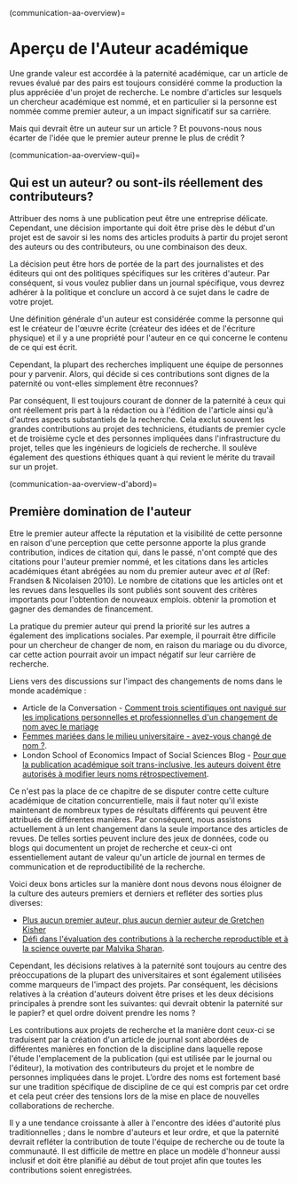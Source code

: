 (communication-aa-overview)=
# Aperçu de l'Auteur académique

Une grande valeur est accordée à la paternité académique, car un article de revues évalué par des pairs est toujours considéré comme la production la plus appréciée d'un projet de recherche. Le nombre d'articles sur lesquels un chercheur académique est nommé, et en particulier si la personne est nommée comme premier auteur, a un impact significatif sur sa carrière.

Mais qui devrait être un auteur sur un article ? Et pouvons-nous nous écarter de l'idée que le premier auteur prenne le plus de crédit ?

(communication-aa-overview-qui)=
## Qui est un auteur? ou sont-ils réellement des contributeurs?

Attribuer des noms à une publication peut être une entreprise délicate. Cependant, une décision importante qui doit être prise dès le début d'un projet est de savoir si les noms des articles produits à partir du projet seront des auteurs ou des contributeurs, ou une combinaison des deux.

La décision peut être hors de portée de la part des journalistes et des éditeurs qui ont des politiques spécifiques sur les critères d'auteur. Par conséquent, si vous voulez publier dans un journal spécifique, vous devrez adhérer à la politique et conclure un accord à ce sujet dans le cadre de votre projet.

Une définition générale d'un auteur est considérée comme la personne qui est le créateur de l'œuvre écrite (créateur des idées et de l'écriture physique) et il y a une propriété pour l'auteur en ce qui concerne le contenu de ce qui est écrit.

Cependant, la plupart des recherches impliquent une équipe de personnes pour y parvenir. Alors, qui décide si ces contributions sont dignes de la paternité ou vont-elles simplement être reconnues?

Par conséquent, Il est toujours courant de donner de la paternité à ceux qui ont réellement pris part à la rédaction ou à l'édition de l'article ainsi qu'à d'autres aspects substantiels de la recherche. Cela exclut souvent les grandes contributions au projet des techniciens, étudiants de premier cycle et de troisième cycle et des personnes impliquées dans l'infrastructure du projet, telles que les ingénieurs de logiciels de recherche. Il soulève également des questions éthiques quant à qui revient le mérite du travail sur un projet.

(communication-aa-overview-d'abord)=
## Première domination de l'auteur

Etre le premier auteur affecte la réputation et la visibilité de cette personne en raison d'une perception que cette personne apporte la plus grande contribution, indices de citation qui, dans le passé, n'ont compté que des citations pour l'auteur premier nommé, et les citations dans les articles académiques étant abrégées au nom du premier auteur avec *et al* (Ref: Frandsen & Nicolaisen 2010). Le nombre de citations que les articles ont et les revues dans lesquelles ils sont publiés sont souvent des critères importants pour l'obtention de nouveaux emplois. obtenir la promotion et gagner des demandes de financement.

La pratique du premier auteur qui prend la priorité sur les autres a également des implications sociales. Par exemple, il pourrait être difficile pour un chercheur de changer de nom, en raison du mariage ou du divorce, car cette action pourrait avoir un impact négatif sur leur carrière de recherche.

Liens vers des discussions sur l'impact des changements de noms dans le monde académique :
* Article de la Conversation - [Comment trois scientifiques ont navigué sur les implications personnelles et professionnelles d'un changement de nom avec le mariage](https://theconversation.com/how-three-scientists-navigated-the-personal-and-career-implications-of-a-name-change-with-marriage-114918)
* [Femmes mariées dans le milieu universitaire - avez-vous changé de nom ?](https://www.reddit.com/r/AskAcademia/comments/2dfqho/married_women_in_academia_did_you_change_your/).
* London School of Economics Impact of Social Sciences Blog - [Pour que la publication académique soit trans-inclusive, les auteurs doivent être autorisés à modifier leurs noms rétrospectivement](https://blogs.lse.ac.uk/impactofsocialsciences/2020/09/30/for-academic-publishing-to-be-trans-inclusive-authors-must-be-allowed-to-retroactively-change-their-names/).

Ce n'est pas la place de ce chapitre de se disputer contre cette culture académique de citation concurrentielle, mais il faut noter qu'il existe maintenant de nombreux types de résultats différents qui peuvent être attribués de différentes manières. Par conséquent, nous assistons actuellement à un lent changement dans la seule importance des articles de revues. De telles sorties peuvent inclure des jeux de données, code ou blogs qui documentent un projet de recherche et ceux-ci ont essentiellement autant de valeur qu'un article de journal en termes de communication et de reproductibilité de la recherche.

Voici deux bons articles sur la manière dont nous devons nous éloigner de la culture des auteurs premiers et derniers et refléter des sorties plus diverses:
* [Plus aucun premier auteur, plus aucun dernier auteur de Gretchen Kisher](https://www.nature.com/articles/d41586-018-06779-2)
* [Défi dans l'évaluation des contributions à la recherche reproductible et à la science ouverte par Malvika Sharan](https://malvikasharan.github.io/blogs/dora-panel-open-science/).

Cependant, les décisions relatives à la paternité sont toujours au centre des préoccupations de la plupart des universitaires et sont également utilisées comme marqueurs de l'impact des projets. Par conséquent, les décisions relatives à la création d'auteurs doivent être prises et les deux décisions principales à prendre sont les suivantes: qui devrait obtenir la paternité sur le papier? et quel ordre doivent prendre les noms ?

Les contributions aux projets de recherche et la manière dont ceux-ci se traduisent par la création d'un article de journal sont abordées de différentes manières en fonction de la discipline dans laquelle repose l'étude l'emplacement de la publication (qui est utilisée par le journal ou l'éditeur), la motivation des contributeurs du projet et le nombre de personnes impliquées dans le projet. L’ordre des noms est fortement basé sur une tradition spécifique de discipline de ce qui est compris par cet ordre et cela peut créer des tensions lors de la mise en place de nouvelles collaborations de recherche.

Il y a une tendance croissante à aller à l'encontre des idées d'autorité plus traditionnelles ; dans le nombre d'auteurs et leur ordre, et que la paternité devrait refléter la contribution de toute l'équipe de recherche ou de toute la communauté. Il est difficile de mettre en place un modèle d'honneur aussi inclusif et doit être planifié au début de tout projet afin que toutes les contributions soient enregistrées.
